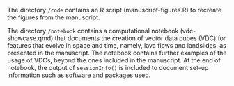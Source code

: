 The directory `/code` contains an R script (manuscript-figures.R) to recreate the figures from the manuscript.

The directory `/notebook` contains a computational notebook (vdc-showcase.qmd) that documents the creation of vector data cubes (VDC) for features that evolve in space and time, namely, lava flows and landslides, as presented in the manuscript. The notebook contains further examples of the usage of VDCs, beyond the ones included in the manuscript. At the end of notebook, the output of `sessionInfo()` is included to document set-up information such as software and packages used.